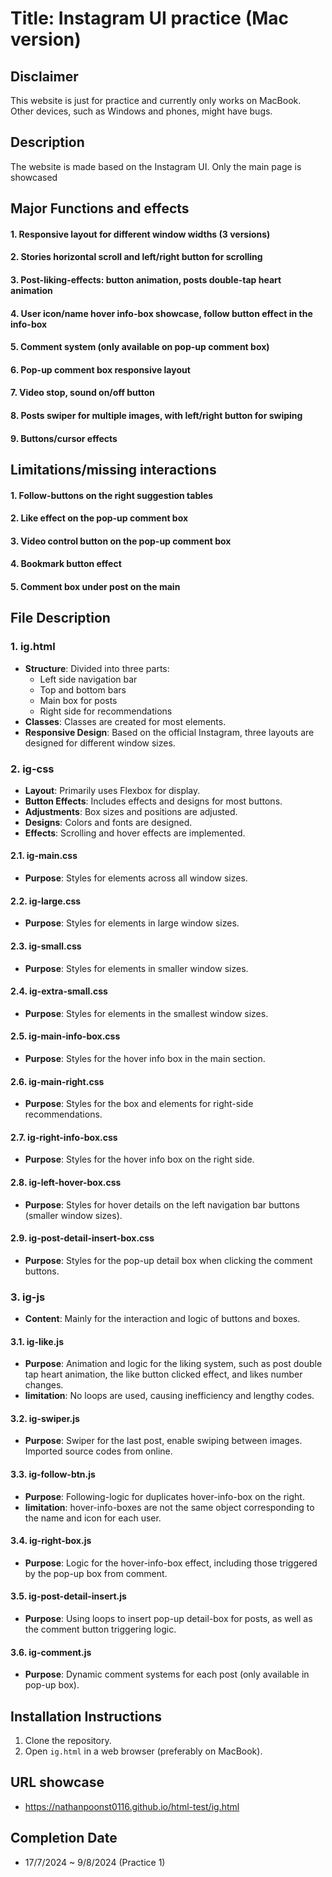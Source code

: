 # Title: Instagram UI practice (Mac version)

## Disclaimer
This website is just for practice and currently only works on MacBook. Other devices, such as Windows and phones, might have bugs.

## Description
The website is made based on the Instagram UI. Only the main page is showcased  

## Major Functions and effects

#### 1. Responsive layout for different window widths (3 versions)

#### 2. Stories horizontal scroll and left/right button for scrolling

#### 3. Post-liking-effects: button animation, posts double-tap heart animation

#### 4. User icon/name hover info-box showcase, follow button effect in the info-box

#### 5. Comment system (only available on pop-up comment box)

#### 6. Pop-up comment box responsive layout

#### 7. Video stop, sound on/off button

#### 8. Posts swiper for multiple images, with left/right button for swiping

#### 9. Buttons/cursor effects

## Limitations/missing interactions

#### 1. Follow-buttons on the right suggestion tables

#### 2. Like effect on the pop-up comment box

#### 3. Video control button on the pop-up comment box

#### 4. Bookmark button effect

#### 5. Comment box under post on the main 


## File Description

### 1. ig.html
- **Structure**: Divided into three parts:
  - Left side navigation bar
  - Top and bottom bars
  - Main box for posts
  - Right side for recommendations
- **Classes**: Classes are created for most elements.
- **Responsive Design**: Based on the official Instagram, three layouts are designed for different window sizes.

### 2. ig-css
- **Layout**: Primarily uses Flexbox for display.
- **Button Effects**: Includes effects and designs for most buttons.
- **Adjustments**: Box sizes and positions are adjusted.
- **Designs**: Colors and fonts are designed.
- **Effects**: Scrolling and hover effects are implemented.

#### 2.1. ig-main.css
- **Purpose**: Styles for elements across all window sizes.

#### 2.2. ig-large.css
- **Purpose**: Styles for elements in large window sizes.

#### 2.3. ig-small.css
- **Purpose**: Styles for elements in smaller window sizes.

#### 2.4. ig-extra-small.css
- **Purpose**: Styles for elements in the smallest window sizes.

#### 2.5. ig-main-info-box.css
- **Purpose**: Styles for the hover info box in the main section.

#### 2.6. ig-main-right.css
- **Purpose**: Styles for the box and elements for right-side recommendations.

#### 2.7. ig-right-info-box.css
- **Purpose**: Styles for the hover info box on the right side.

#### 2.8. ig-left-hover-box.css
- **Purpose**: Styles for hover details on the left navigation bar buttons (smaller window sizes).

#### 2.9. ig-post-detail-insert-box.css
- **Purpose**: Styles for the pop-up detail box when clicking the comment buttons.

### 3. ig-js
- **Content**: Mainly for the interaction and logic of buttons and boxes.

#### 3.1. ig-like.js
- **Purpose**: Animation and logic for the liking system, such as post double tap heart animation, the like button clicked effect, and likes number changes.
- **limitation**: No loops are used, causing inefficiency and lengthy codes.
  
#### 3.2. ig-swiper.js
- **Purpose**: Swiper for the last post, enable swiping between images. Imported source codes from online.
  
#### 3.3. ig-follow-btn.js
- **Purpose**: Following-logic for duplicates hover-info-box on the right.
- **limitation**: hover-info-boxes are not the same object corresponding to the name and icon for each user.
  
#### 3.4. ig-right-box.js
- **Purpose**: Logic for the hover-info-box effect, including those triggered by the pop-up box from comment.
  
#### 3.5. ig-post-detail-insert.js
- **Purpose**: Using loops to insert pop-up detail-box for posts, as well as the comment button triggering logic.

#### 3.6. ig-comment.js
- **Purpose**: Dynamic comment systems for each post (only available in pop-up box).

## Installation Instructions
1. Clone the repository.
2. Open `ig.html` in a web browser (preferably on MacBook).

## URL showcase
- https://nathanpoonst0116.github.io/html-test/ig.html

## Completion Date 
- 17/7/2024 ~ 9/8/2024 (Practice 1)
